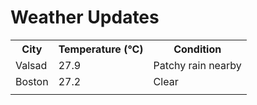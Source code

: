 # Weather Updates

<!-- WEATHER-UPDATE-START -->
<table><tr><th>City</th><th>Temperature (°C)</th><th>Condition</th></tr><tr><td>Valsad</td><td>27.9</td><td>Patchy rain nearby</td></tr><tr><td>Boston</td><td>27.2</td><td>Clear</td></tr><tr><td></td><td></td><td></td></tr></table>
<!-- WEATHER-UPDATE-END -->
